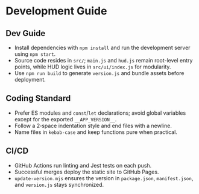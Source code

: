 # Development Guide

## Dev Guide
- Install dependencies with `npm install` and run the development server using `npm start`.
- Source code resides in `src/`; `main.js` and `hud.js` remain root-level entry points, while HUD logic lives in `src/ui/index.js` for modularity.
- Use `npm run build` to generate `version.js` and bundle assets before deployment.

## Coding Standard
- Prefer ES modules and `const`/`let` declarations; avoid global variables except for the exported `__APP_VERSION__`.
- Follow a 2‑space indentation style and end files with a newline.
- Name files in `kebab-case` and keep functions pure when practical.

## CI/CD
- GitHub Actions run linting and Jest tests on each push.
- Successful merges deploy the static site to GitHub Pages.
- `update-version.mjs` ensures the version in `package.json`, `manifest.json`, and `version.js` stays synchronized.
